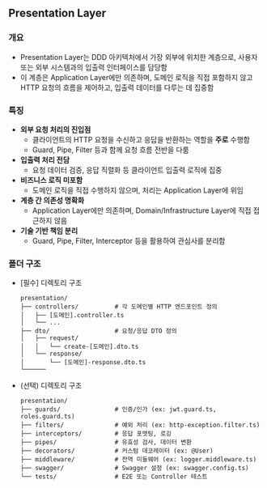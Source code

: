 ## Presentation Layer

### 개요 
  - Presentation Layer는 DDD 아키텍처에서 가장 외부에 위치한 계층으로, 사용자 또는 외부 시스템과의 입출력 인터페이스를 담당함
  - 이 계층은 Application Layer에만 의존하며, 도메인 로직을 직접 포함하지 않고 HTTP 요청의 흐름을 제어하고, 입출력 데이터를 다루는 데 집중함

### 특징
  - **외부 요청 처리의 진입점**
    - 클라이언트의 HTTP 요청을 수신하고 응답을 반환하는 역할을 **주로** 수행함
    - Guard, Pipe, Filter 등과 함께 요청 흐름 전반을 다룸
  - **입출력 처리 전담**
    - 요청 데이터 검증, 응답 직렬화 등 클라이언트 입출력 로직에 집중
  - **비즈니스 로직 미포함**
    - 도메인 로직을 직접 수행하지 않으며, 처리는 Application Layer에 위임
  - **계층 간 의존성 명확화**
    - Application Layer에만 의존하며, Domain/Infrastructure Layer에 직접 접근하지 않음
  - **기술 기반 책임 분리**
    - Guard, Pipe, Filter, Interceptor 등을 활용하여 관심사를 분리함

### 폴더 구조
- [필수] 디렉토리 구조
  ```
  presentation/
  ├── controllers/          # 각 도메인별 HTTP 엔드포인트 정의
  │   ├── [도메인].controller.ts
  │   └── ...
  ├── dto/                  # 요청/응답 DTO 정의
  │   ├── request/
  │   │   └── create-[도메인].dto.ts
  │   └── response/
  │       └── [도메인]-response.dto.ts
  └──────
  ```
- (선택) 디렉토리 구조
  ```
  presentation/
  ├── guards/               # 인증/인가 (ex: jwt.guard.ts, roles.guard.ts)
  ├── filters/              # 예외 처리 (ex: http-exception.filter.ts)
  ├── interceptors/         # 응답 포맷팅, 로깅
  ├── pipes/                # 유효성 검사, 데이터 변환
  ├── decorators/           # 커스텀 데코레이터 (ex: @User)
  ├── middleware/           # 전역 미들웨어 (ex: logger.middleware.ts)
  ├── swagger/              # Swagger 설정 (ex: swagger.config.ts)
  └── tests/                # E2E 또는 Controller 테스트
  ```
